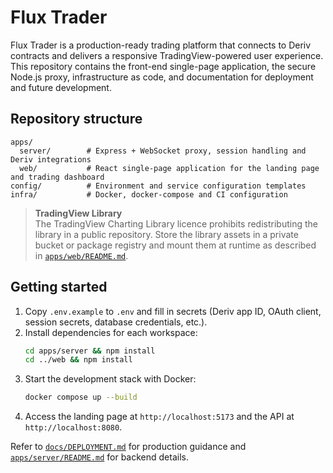 # Flux Trader

Flux Trader is a production-ready trading platform that connects to Deriv contracts and delivers a responsive TradingView-powered user experience. This repository contains the front-end single-page application, the secure Node.js proxy, infrastructure as code, and documentation for deployment and future development.

## Repository structure

```
apps/
  server/        # Express + WebSocket proxy, session handling and Deriv integrations
  web/           # React single-page application for the landing page and trading dashboard
config/          # Environment and service configuration templates
infra/           # Docker, docker-compose and CI configuration
```

> **TradingView Library**  
> The TradingView Charting Library licence prohibits redistributing the library in a public repository. Store the library assets in a private bucket or package registry and mount them at runtime as described in [`apps/web/README.md`](apps/web/README.md).

## Getting started

1. Copy `.env.example` to `.env` and fill in secrets (Deriv app ID, OAuth client, session secrets, database credentials, etc.).
2. Install dependencies for each workspace:
   ```bash
   cd apps/server && npm install
   cd ../web && npm install
   ```
3. Start the development stack with Docker:
   ```bash
   docker compose up --build
   ```
4. Access the landing page at `http://localhost:5173` and the API at `http://localhost:8080`.

Refer to [`docs/DEPLOYMENT.md`](docs/DEPLOYMENT.md) for production guidance and [`apps/server/README.md`](apps/server/README.md) for backend details.

